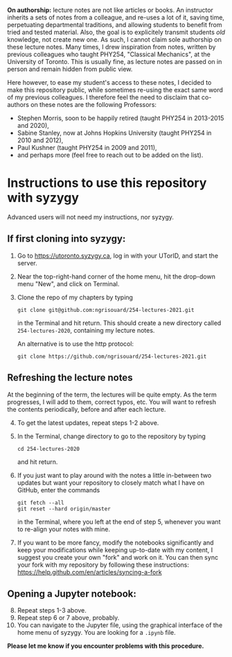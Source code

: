 **On authorship:** lecture notes are not like articles or books. An instructor inherits a sets of notes from a colleague, and re-uses a lot of it, saving time, perpetuating departmental traditions, and allowing students to benefit from tried and tested material. Also, the goal is to explicitely transmit students *old* knowledge, not create new one. As such, I cannot claim sole authorship on these lecture notes. Many times, I drew inspiration from notes, written by previous colleagues who taught PHY254, "Classical Mechanics", at the University of Toronto. This is usually fine, as lecture notes are passed on in person and remain hidden from public view.

Here however, to ease my student's access to these notes, I decided to make this repository public, while sometimes re-using the exact same word of my previous colleagues. I therefore feel the need to disclaim that co-authors on these notes are the following Professors:
* Stephen Morris, soon to be happily retired (taught PHY254 in 2013-2015 and 2020),
* Sabine Stanley, now at Johns Hopkins University (taught PHY254 in 2010 and 2012),
* Paul Kushner (taught PHY254 in 2009 and 2011),
* and perhaps more (feel free to reach out to be added on the list).

# Instructions to use this repository with syzygy

Advanced users will not need my instructions, nor syzygy.

## If first cloning into syzygy:

1. Go to https://utoronto.syzygy.ca, log in with your UTorID, and start the server.
2. Near the top-right-hand corner of the home menu, hit the drop-down menu "New", and click on Terminal.
3. Clone the repo of my chapters by typing
    ```
    git clone git@github.com:ngrisouard/254-lectures-2021.git
    ```
    in the Terminal and hit return. This should create a new directory called `254-lectures-2020`, containing my lecture notes.

    An alternative is to use the http protocol:

    ```
    git clone https://github.com/ngrisouard/254-lectures-2021.git
    ```

## Refreshing the lecture notes

At the beginning of the term, the lectures will be quite empty. As the term progresses, I will add to them, correct typos, etc. You will want to refresh the contents periodically, before and after each lecture.

4. To get the latest updates, repeat steps 1-2 above.
5. In the Terminal, change directory to go to the repository by typing
    ```
    cd 254-lectures-2020
    ```
    and hit return.

6. If you just want to play around with the notes a little in-between two updates but want your repository to closely match what I have on GitHub, enter the commands
    ```
    git fetch --all
    git reset --hard origin/master
    ```
    in the Terminal, where you left at the end of step 5, whenever you want to re-align your notes with mine.

7. If you want to be more fancy, modify the notebooks significantly and keep your modifications while keeping up-to-date with my content, I suggest you create your own "fork" and work on it. You can then sync your fork with my repository by following these instructions: https://help.github.com/en/articles/syncing-a-fork

## Opening a Jupyter notebook:

8. Repeat steps 1-3 above.
9. Repeat step 6 or 7 above, probably.
10. You can navigate to the Jupyter file, using the graphical interface of the home menu of syzygy. You are looking for a `.ipynb` file.

**Please let me know if you encounter problems with this procedure.**
